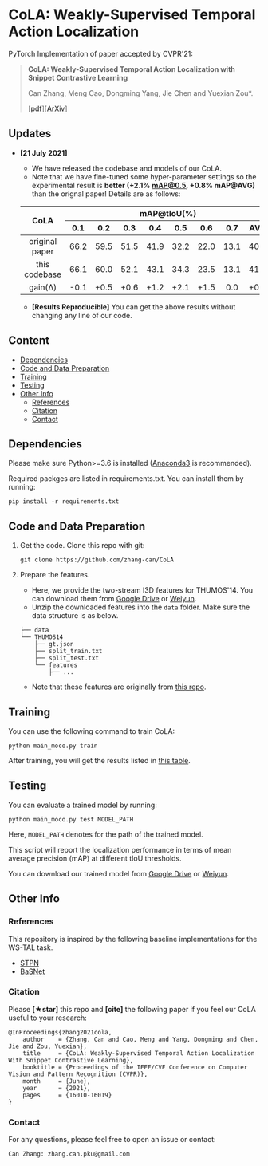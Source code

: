 # CoLA: Weakly-Supervised Temporal Action Localization

PyTorch Implementation of paper accepted by CVPR'21:

> **CoLA: Weakly-Supervised Temporal Action Localization with Snippet Contrastive Learning**
>
> Can Zhang, Meng Cao, Dongming Yang, Jie Chen and Yuexian Zou\*.
>
> [[pdf](https://openaccess.thecvf.com/content/CVPR2021/papers/Zhang_CoLA_Weakly-Supervised_Temporal_Action_Localization_With_Snippet_Contrastive_Learning_CVPR_2021_paper.pdf)][[ArXiv](https://arxiv.org/abs/2103.16392)]

## Updates

* **[21 July 2021]** 
    *  We have released the codebase and models of our CoLA. 
    *  Note that we have fine-tuned some hyper-parameter settings so the experimental result is <b>better (+2.1\% mAP@0.5, +0.8\% mAP@AVG)</b> than the orignal paper! Details are as follows:

   <div align="center" id="table_result">
   <table>
   <thead>
       <tr>
           <th align="center" rowspan="2">CoLA</th>
           <th align="center" colspan="8">mAP@tIoU(%)</th>
       </tr>
       <tr>
           <th align="center">0.1</th>
           <th align="center">0.2</th>
           <th align="center">0.3</th>
           <th align="center">0.4</th>
           <th align="center">0.5</th>
           <th align="center">0.6</th>
           <th align="center">0.7</th>
           <th align="center">AVG</th>
       </tr>
   </thead>
   <tbody>
       <tr>
           <td align="center">original paper</td>
           <td align="center">66.2</td>
           <td align="center">59.5</td>
           <td align="center">51.5</td>
           <td align="center">41.9</td>
           <td align="center">32.2</td>
           <td align="center">22.0</td>
           <td align="center">13.1</td>
           <td align="center">40.9</td>
       </tr>
       <tr>
           <td align="center">this codebase</td>
           <td align="center">66.1</td>
           <td align="center">60.0</td>
           <td align="center">52.1</td>
           <td align="center">43.1</td>
           <td align="center">34.3</td>
           <td align="center">23.5</td>
           <td align="center">13.1</td>
           <td align="center">41.7</td>
       </tr>
       <tr>
           <td align="center">gain(Δ)</td>
           <td align="center">-0.1</td>
           <td align="center">+0.5</td>
           <td align="center">+0.6</td>
           <td align="center">+1.2</td>
           <td align="center">+2.1</td>
           <td align="center">+1.5</td>
           <td align="center">0.0</td>
           <td align="center">+0.8</td>
       </tr>
   </tbody>
   </table>
   </div>
   
   *  **[Results Reproducible]** You can get the above results without changing any line of our code.

## Content

- [Dependencies](#dependencies)
- [Code and Data Preparation](#code-and-data-preparation)
- [Training](#training)
- [Testing](#testing)
- [Other Info](#other-info)
  - [References](#references)
  - [Citation](#citation)
  - [Contact](#contact)


## Dependencies

Please make sure Python>=3.6 is installed ([Anaconda3](https://repo.anaconda.com/archive/) is recommended).

Required packges are listed in requirements.txt. You can install them by running:

```
pip install -r requirements.txt
```

## Code and Data Preparation

1. Get the code. Clone this repo with git:

   ```
   git clone https://github.com/zhang-can/CoLA
   ```

2. Prepare the features.

   * Here, we provide the two-stream I3D features for THUMOS'14. You can download them from [Google Drive](https://drive.google.com/file/d/1paAv3FsqHtNsDO6M78mj7J3WqVf_CgSG/view?usp=sharing) or [Weiyun](https://share.weiyun.com/fQRZnfJq).
   * Unzip the downloaded features into the `data` folder. Make sure the data structure is as below.
   
   ```
   ├── data
   └── THUMOS14
       ├── gt.json
       ├── split_train.txt
       ├── split_test.txt
       └── features
           ├── ...
   ```
   
   * Note that these features are originally from [this repo](https://github.com/Pilhyeon/BaSNet-pytorch).



## Training 

You can use the following command to train CoLA:

```
python main_moco.py train
```

After training, you will get the results listed in [this table](#table_result).

## Testing 

You can evaluate a trained model by running:

```
python main_moco.py test MODEL_PATH
```

Here, `MODEL_PATH` denotes for the path of the trained model.

This script will report the localization performance in terms of mean average precision (mAP) at different tIoU thresholds.

You can download our trained model from [Google Drive](https://drive.google.com/file/d/1DkW6AtPnZ6FUuf9HGgw261S74V2PrsE6/view?usp=sharing) or [Weiyun](https://share.weiyun.com/Zpn9SI0a).

## Other Info

### References

This repository is inspired by the following baseline implementations for the WS-TAL task.

- [STPN](https://github.com/bellos1203/STPN)
- [BaSNet](https://github.com/Pilhyeon/BaSNet-pytorch)

### Citation

Please **[★star]** this repo and **[cite]** the following paper if you feel our CoLA useful to your research:

```
@InProceedings{zhang2021cola,
    author    = {Zhang, Can and Cao, Meng and Yang, Dongming and Chen, Jie and Zou, Yuexian},
    title     = {CoLA: Weakly-Supervised Temporal Action Localization With Snippet Contrastive Learning},
    booktitle = {Proceedings of the IEEE/CVF Conference on Computer Vision and Pattern Recognition (CVPR)},
    month     = {June},
    year      = {2021},
    pages     = {16010-16019}
}
```

### Contact

For any questions, please feel free to open an issue or contact:

```
Can Zhang: zhang.can.pku@gmail.com
```
